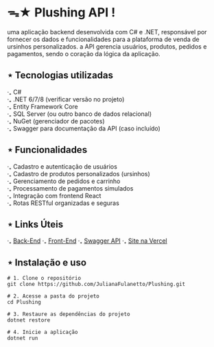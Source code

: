 # ᯓ★ Plushing API !
uma aplicação backend desenvolvida com C# e .NET, responsável por fornecer os dados e funcionalidades para a plataforma de venda de ursinhos personalizados. a API gerencia usuários, produtos, pedidos e pagamentos, sendo o coração da lógica da aplicação.

## ⋆ Tecnologias utilizadas
‧₊ C# <br />
‧₊ .NET 6/7/8 (verificar versão no projeto) <br />
‧₊ Entity Framework Core <br />
‧₊ SQL Server (ou outro banco de dados relacional) <br />
‧₊ NuGet (gerenciador de pacotes) <br />
‧₊ Swagger para documentação da API (caso incluído) <br />

## ⋆ Funcionalidades
‧₊ Cadastro e autenticação de usuários <br />
‧₊ Cadastro de produtos personalizados (ursinhos) <br />
‧₊ Gerenciamento de pedidos e carrinho <br />
‧₊ Processamento de pagamentos simulados <br />
‧₊ Integração com frontend React <br />
‧₊ Rotas RESTful organizadas e seguras <br />

## ⋆ Links Úteis
‧₊ [Back-End](https://github.com/JulianaFulanetto/Plushing)
‧₊ [Front-End](https://github.com/strwmay/plushing)
‧₊ [Swagger API](https://www.plushing.somee.com/swagger/index.html)
‧₊ [Site na Vercel](https://plushing-git-main-maysas-projects-764dba61.vercel.app/)

## ⋆ Instalação e uso

```
# 1. Clone o repositório
git clone https://github.com/JulianaFulanetto/Plushing.git

# 2. Acesse a pasta do projeto
cd Plushing

# 3. Restaure as dependências do projeto
dotnet restore

# 4. Inicie a aplicação
dotnet run
```

